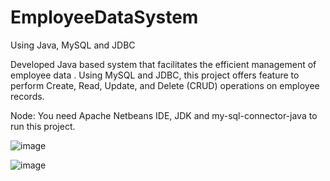 # EmployeeDataSystem
Using Java, MySQL and JDBC

Developed Java based system that facilitates the efficient management of employee data . Using MySQL and JDBC, this project offers feature to perform Create, Read, Update, and Delete (CRUD) operations on employee records.

Node: You need Apache Netbeans IDE, JDK and my-sql-connector-java  to run this project.

![image](https://github.com/sanchitvk/EmployeeDataSystem/assets/93706461/782deded-5aea-41a9-bb53-41536ab809df)

![image](https://github.com/sanchitvk/EmployeeDataSystem/assets/93706461/d94c9fc0-5af1-42f4-b143-b00e5a966b4d)


